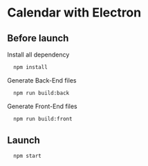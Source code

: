# Calendar with Electron

## Before launch

Install all dependency

```bash
  npm install
```

Generate Back-End files

```bash
  npm run build:back
```

Generate Front-End files

```bash
  npm run build:front
```

## Launch

```bash
  npm start
```